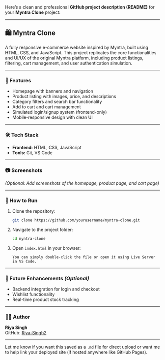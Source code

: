Here’s a clean and professional **GitHub project description (README)** for your **Myntra Clone** project:

---

## 🛍️ Myntra Clone

A fully responsive e-commerce website inspired by Myntra, built using HTML, CSS, and JavaScript. This project replicates the core functionalities and UI/UX of the original Myntra platform, including product listings, filtering, cart management, and user authentication simulation.

---

### 🚀 Features

- Homepage with banners and navigation
- Product listing with images, price, and descriptions
- Category filters and search bar functionality
- Add to cart and cart management
- Simulated login/signup system (frontend-only)
- Mobile-responsive design with clean UI

---

### 🛠️ Tech Stack

- **Frontend:** HTML, CSS, JavaScript  
- **Tools:** Git, VS Code

---

### 📷 Screenshots  
*(Optional: Add screenshots of the homepage, product page, and cart page)*

---

### 📁 How to Run

1. Clone the repository:
   ```bash
   git clone https://github.com/yourusername/myntra-clone.git
   ```

2. Navigate to the project folder:
   ```bash
   cd myntra-clone
   ```

3. Open `index.html` in your browser:
   ```
   You can simply double-click the file or open it using Live Server in VS Code.
   ```

---

### 📌 Future Enhancements *(Optional)*

- Backend integration for login and checkout
- Wishlist functionality
- Real-time product stock tracking

---

### 🙋‍♀️ Author

**Riya Singh**  
GitHub: [Riya-Singh2](https://github.com/Riya-Singh2)

---

Let me know if you want this saved as a `.md` file for direct upload or want me to help link your deployed site (if hosted anywhere like GitHub Pages).
